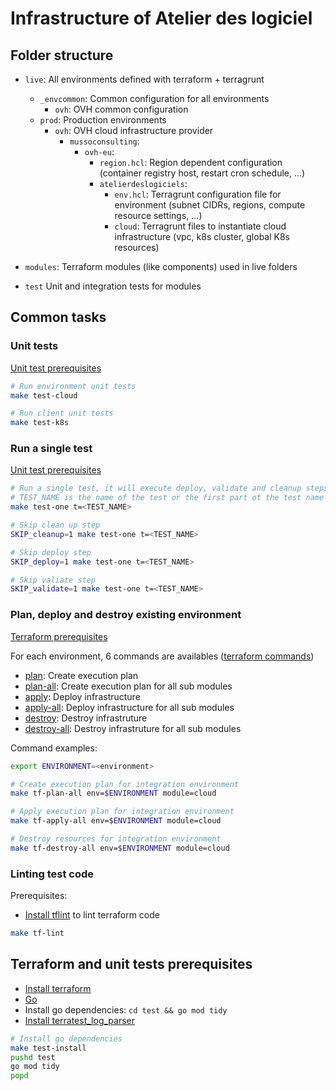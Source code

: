 # Infrastructure of Atelier des logiciel

## Folder structure

- `live`: All environments defined with terraform + terragrunt
  - `_envcommon`: Common configuration for all environments
    - `ovh`: OVH common configuration
  - `prod`: Production environments
    - `ovh`: OVH cloud infrastructure provider
      - `mussoconsulting`:
        - `ovh-eu`:
          - `region.hcl`: Region dependent configuration (container registry host, restart cron schedule, ...)
          - `atelierdeslogiciels`:
            - `env.hcl`: Terragrunt configuration file for environment (subnet CIDRs, regions, compute resource settings, ...)
            - `cloud`: Terragrunt files to instantiate cloud infrastructure (vpc, k8s cluster, global K8s resources)
    
- `modules`: Terraform modules (like components) used in live folders
- `test` Unit and integration tests for modules

## Common tasks

### Unit tests

[Unit test prerequisites](#terraform-and-unit-tests-prerequisites)

```sh
# Run environment unit tests
make test-cloud

# Run client unit tests
make test-k8s
```

### Run a single test

[Unit test prerequisites](#terraform-and-unit-tests-prerequisites)

```sh
# Run a single test, it will execute deploy, validate and cleanup steps
# TEST_NAME is the name of the test or the first part ot the test name
make test-one t=<TEST_NAME>

# Skip clean up step
SKIP_cleanup=1 make test-one t=<TEST_NAME>

# Skip deploy step
SKIP_deploy=1 make test-one t=<TEST_NAME>

# Skip valiate step
SKIP_validate=1 make test-one t=<TEST_NAME>
```

### Plan, deploy and destroy existing environment 

[Terraform prerequisites](#terraform-and-unit-tests-prerequisites)

For each environment, 6 commands are availables ([terraform commands](https://developer.hashicorp.com/terraform/cli/run))
- [plan](https://developer.hashicorp.com/terraform/cli/commands/plan): Create execution plan
- [plan-all](https://terragrunt.gruntwork.io/docs/reference/cli-options/#run-all): Create execution plan for all sub modules
- [apply](https://developer.hashicorp.com/terraform/cli/commands/apply): Deploy infrastructure
- [apply-all](https://terragrunt.gruntwork.io/docs/reference/cli-options/#run-all): Deploy infrastructure for all sub modules
- [destroy](https://developer.hashicorp.com/terraform/cli/commands/destroy): Destroy infrastruture
- [destroy-all](https://terragrunt.gruntwork.io/docs/reference/cli-options/#run-all): Destroy infrastruture for all sub modules

Command examples:
```sh
export ENVIRONMENT=<environment>

# Create execution plan for integration environment
make tf-plan-all env=$ENVIRONMENT module=cloud

# Apply execution plan for integration environment
make tf-apply-all env=$ENVIRONMENT module=cloud

# Destroy resources for integration environment
make tf-destroy-all env=$ENVIRONMENT module=cloud
```

### Linting test code

Prerequisites:
- [Install tflint](https://github.com/terraform-linters/tflint#installation) to lint terraform code

```sh
make tf-lint
```

## Terraform and unit tests prerequisites

- [Install terraform](https://developer.hashicorp.com/terraform/tutorials/aws-get-started/install-cli)
- [Go](https://go.dev/doc/install)
- Install go dependencies: `cd test && go mod tidy` 
- [Install terratest_log_parser](https://terratest.gruntwork.io/docs/testing-best-practices/debugging-interleaved-test-output/#installing-the-utility-binaries)


```sh
# Install go dependencies
make test-install
pushd test
go mod tidy
popd
```